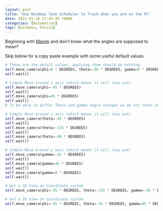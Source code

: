 ```yaml
---
layout: post
title: "Use Windows Task Scheduler to Track when you are on the PC"
date: 2021-01-16 17:45:39 +0000
categories: [Automation]
tags: [windows, hassio]
---
```


Beginning with [Manim](https://github.com/ManimCommunity/manim/) and don't know what the angles are supposed to mean?

Skip below for a copy paste example with some useful default values.

```python
# These are the defalt values, applying them should do nothing.
self.move_camera(phi=0 * DEGREES, theta=-90 * DEGREES, gamma=0 * DEGREES)
self.wait()

# Simple Move around x axis (which means it will stay put)
self.move_camera(phi=-45 * DEGREES)
self.wait()
self.move_camera(phi=45 * DEGREES)
self.wait()
# To be able to differ Theta and gamma angle changes we do not reset phi

# Simple Move around z axis (which means it will stay put)
self.move_camera(theta=-45 * DEGREES)
self.wait()
self.move_camera(theta=-135 * DEGREES)
self.wait()
self.move_camera(theta=-90 * DEGREES)
self.wait()

# Simple Move around y axis (which means it will stay put)
self.move_camera(gamma=-45 * DEGREES)
self.wait()
self.move_camera(gamma=45 * DEGREES)
self.wait()
self.move_camera(gamma=0 * DEGREES)
self.wait()

# Get a 3D View on Coordinate system
self.move_camera(phi=-45 * DEGREES, theta=-135 * DEGREES, gamma=-45 * DEGREES)

# Get a 3D View on Coordinate system
self.move_camera(phi=-45 * DEGREES, theta=-45 * DEGREES, gamma=45 * DEGREES)
```
